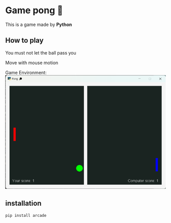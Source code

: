 # Game pong 🏓
This is a game made by **Python**

## How to play
You must not let the ball pass you

Move with mouse motion

Game Environment:
![Game environment](https://github.com/SinaHosseini/episode16/blob/96ee5ca13a0639c65818e1cd5e25d3cd42cf7250/pong/pong_game.png?raw=true)

## installation
```
pip install arcade
```
